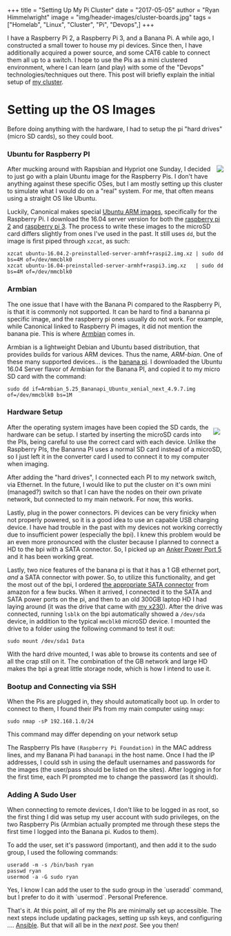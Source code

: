 +++
title  = "Setting Up My Pi Cluster"
date   = "2017-05-05"
author = "Ryan Himmelwright"
image  = "img/header-images/cluster-boards.jpg"
tags   = ["Homelab", "Linux", "Cluster", "Pi", "Devops",]
+++

I have a Raspberry Pi 2, a Raspberry Pi 3, and a Banana Pi. A while ago, I constructed a small tower to house my pi devices. Since then, I have additionally acquired a power source, and some CAT6 cable to connect them all up to a switch. I hope to use the Pis as a mini clustered environment, where I can learn (and play) with some of the "Devops" technologies/techniques out there. This post will briefly explain the initial setup of [my cluster](../../pages/homelab/#cluster).

<!--more-->

# Setting up the OS Images
Before doing anything with the hardware, I had to setup the pi "hard drives" (micro SD cards), so they could boot. 

### Ubuntu for Raspberry PI

<img src="../../img/posts/Setting-Up-Pi-Cluster/ubuntu-logo.jpg" style="max-width: 50%; height: auto; float: right; margin: 0px 2px 2px 2px;"/>

After mucking around with Rapsbian and Hypriot one Sunday, I decided to just go with a plain Ubuntu image for the Raspberry Pis. I don't have anything against these specific OSes, but I am mostly setting up this cluster to simulate what I would do on a "real" system. For me, that often means using a straight OS like Ubuntu.

Luckily, Canonical makes special [Ubuntu ARM images](https://wiki.ubuntu.com/ARM/RaspberryPi), specifically for the Raspberry Pi. I download the 16.04 server version for both the [raspberry pi 2](http://cdimage.ubuntu.com/ubuntu/releases/16.04/release/ubuntu-16.04.2-preinstalled-server-armhf+raspi2.img.xz) and [raspberry pi 3](http://www.finnie.org/software/raspberrypi/ubuntu-rpi3/ubuntu-16.04-preinstalled-server-armhf+raspi3.img.xz). The process to write these images to the microSD card differs slightly from ones I've used in the past. It still uses `dd`, but the image is first piped through `xzcat`, as such:


```
xzcat ubuntu-16.04.2-preinstalled-server-armhf+raspi2.img.xz | sudo dd bs=4M of=/dev/mmcblk0
xzcat ubuntu-16.04-preinstalled-server-armhf+raspi3.img.xz   | sudo dd bs=4M of=/dev/mmcblk0
```

### Armbian

The one issue that I have with the Banana Pi compared to the Raspberry Pi, is that it is commonly not supported. It can be hard to find a bananna pi specific image, and the raspberry pi ones usually do not work. For example, while Canonical linked to Raspberry Pi images, it did not mention the banana pie.  This is where [Armbian](https://www.armbian.com/) comes in.

Armbian is a lightweight Debian and Ubuntu based distribution, that provides builds for various ARM devices. Thus the name, *ARM-bian*. One of these many supported devices... is the [banana pi](https://www.armbian.com/banana-pi/). I downloaded the Ubuntu 16.04 Server flavor of Armbian for the Banana PI, and copied it to my micro SD card with the command:

```
sudo dd if=Armbian_5.25_Bananapi_Ubuntu_xenial_next_4.9.7.img  of=/dev/mmcblk0 bs=1M
```

### Hardware Setup

<img src="../../img/posts/Setting-Up-Pi-Cluster/pi-cluster.png" style="max-width: 40%; float: right; margin: 10px 10px 5px 10px;"/>

After the operating system images have been copied the SD cards, the hardware can be setup. I started by inserting the microSD cards into the PIs, being careful to use the correct card with each device. Unlike the Raspberry PIs, the Bananna PI uses a normal SD card instead of a microSD, so I just left it in the converter card I used to connect it to my computer when imaging.

After adding the "hard drives", I connected each PI to my network switch, via Ethernet. In the future, I would like to put the cluster on it's own mini (managed?) switch so that I can have the nodes on their own private network, but connected to my main network. For now, this works.

Lastly, plug in the power connectors. Pi devices can be very finicky when not properly powered, so it is a good idea to use an capable USB charging device. I have had trouble in the past with my devices not working correctly due to insufficient power (especially the bpi). I knew this problem would be an even more pronounced with the cluster because I planned to connect a HD to the bpi with a SATA connector. So, I picked up an [Anker Power Port 5](https://www.amazon.com/Anker-Charger-PowerPort-Multi-Port-Samsung/dp/B00VH8ZW02/ref=sr_1_1?ie=UTF8&qid=1493860165&sr=8-1&keywords=Anker+power+port+5) and it has been working great.

Lastly, two nice features of the banana pi is that it has a 1 GB ethernet port, *and* a SATA connector with power. So, to utilize this functionality, and get the most out of the bpi, I ordered [the appropriate SATA connector](https://www.amazon.com/JBtek-Connectors-Banana-Supply-Terminals/dp/B00ZP0L0VS/ref=sr_1_1?ie=UTF8&qid=1493860481&sr=8-1&keywords=banana+pi+sata) from amazon for a few bucks. When it arrived, I connected it to the SATA and SATA power ports on the pi, and then to an old 300GB laptop HD I had laying around (it was the drive that came with [my x230](../my-new-used-x230/)). After the drive was connected, running `lsblk` on the bpi automatically showed a `/dev/sda` device, in addition to the typical `mmcblk0` microSD device. I  mounted the drive to a folder using the following command to test it out:

```
sudo mount /dev/sda1 Data
```

With the hard drive mounted, I was able to browse its contents and see of all the crap still on it. The combination of the GB network and large HD makes the bpi a great little storage node, which is how I intend to use it.

### Bootup and Connecting via SSH

When the Pis are plugged in, they should automatically boot up. In order to connect to them, I found their IPs from my main computer using `nmap`:

```
sudo nmap -sP 192.168.1.0/24
```
<div id="caption">This command may differ depending on your network setup</div>

The Raspberry PIs have `(Raspberry Pi Foundation)` in the MAC address lines, and my Banana Pi had `bananapi` in the host name. Once I had the IP addresses, I could ssh in using the default usernames and passwords for the images (the user/pass should be listed on the sites). After logging in for the first time, each PI prompted me to change the password (as it should).

### Adding A Sudo User

When connecting to remote devices, I don't like to be logged in as root, so the first thing I did was setup my user account with sudo privileges, on the two Raspberry Pis (Armbian actually prompted me through these steps the first time I logged into the Banana pi. Kudos to them).

To add the user, set it's password (important), and then add it to the sudo group, I used the following commands:

```
useradd -m -s /bin/bash ryan
passwd ryan
usermod -a -G sudo ryan
```
<div id="caption">Yes, I know I can add the user to the sudo group in the `useradd` command, but I prefer to do it with `usermod`. Personal Preference.</div>

That's it. At this point, all of my the PIs are minimally set up accessible. The next steps include updating packages, setting up ssh keys, and configuring .... [Ansible](https://www.ansible.com). But that will all be in the *next post*. See you then!
